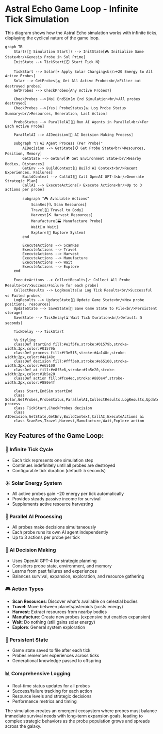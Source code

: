 # Astral Echo Game Loop - Infinite Tick Simulation

This diagram shows how the Astral Echo simulation works with infinite ticks, displaying the cyclical nature of the game loop.

```mermaid
graph TB
    Start([🌌 Simulation Start]) --> InitState[🎮 Initialize Game State<br/>Genesis Probe in Sol Prime]
    InitState --> TickStart{⏱️ Start Tick N}
    
    TickStart --> Solar[☀️ Apply Solar Charging<br/>+20 Energy to All Active Probes]
    Solar --> GetProbes[🛸 Get All Active Probes<br/>Filter out destroyed probes]
    GetProbes --> CheckProbes{Any Active Probes?}
    
    CheckProbes -->|No| EndSim[🔚 End Simulation<br/>All probes destroyed]
    CheckProbes -->|Yes| ProbeStatus[📊 Log Probe Status Summary<br/>Resources, Generation, Last Action]
    
    ProbeStatus --> ParallelAI[🤖 Run AI Agents in Parallel<br/>For Each Active Probe]
    
    ParallelAI --> AIDecision[🧠 AI Decision Making Process]
    
    subgraph "🤖 AI Agent Process (Per Probe)"
        AIDecision --> GetState[📋 Get Probe State<br/>Resources, Position, Memory]
        GetState --> GetEnv[🌍 Get Environment State<br/>Nearby Bodies, Distances]
        GetEnv --> BuildContext[🧠 Build AI Context<br/>Recent Experiences, Failures]
        BuildContext --> CallAI[🎯 Call OpenAI GPT-4<br/>Generate Strategic Plan]
        CallAI --> ExecuteActions[⚡ Execute Actions<br/>Up to 3 actions per probe]
        
        subgraph "🎮 Available Actions"
            ScanRes[🔍 Scan Resources]
            Travel[🚀 Travel to Body]
            Harvest[⛏️ Harvest Resources]
            Manufacture[🏭 Manufacture Probe]
            Wait[⏸️ Wait]
            Explore[🔭 Explore System]
        end
        
        ExecuteActions --> ScanRes
        ExecuteActions --> Travel
        ExecuteActions --> Harvest
        ExecuteActions --> Manufacture
        ExecuteActions --> Wait
        ExecuteActions --> Explore
    end
    
    ExecuteActions --> CollectResults[📈 Collect All Probe Results<br/>Success/Failure for each probe]
    CollectResults --> LogResults[📊 Log Tick Results<br/>Successful vs Failed probes]
    LogResults --> UpdateState[🔄 Update Game State<br/>New probe positions, resources]
    UpdateState --> SaveState[💾 Save Game State to File<br/>Persistent storage]
    SaveState --> TickDelay[⏳ Wait Tick Duration<br/>Default: 5 seconds]
    
    TickDelay --> TickStart
    
    %% Styling
    classDef startEnd fill:#e1f5fe,stroke:#01579b,stroke-width:3px,color:#01579b
    classDef process fill:#f3e5f5,stroke:#4a148c,stroke-width:2px,color:#4a148c
    classDef decision fill:#fff3e0,stroke:#e65100,stroke-width:2px,color:#e65100
    classDef ai fill:#e8f5e8,stroke:#1b5e20,stroke-width:2px,color:#1b5e20
    classDef action fill:#fce4ec,stroke:#880e4f,stroke-width:2px,color:#880e4f
    
    class Start,EndSim startEnd
    class Solar,GetProbes,ProbeStatus,ParallelAI,CollectResults,LogResults,UpdateState,SaveState,TickDelay process
    class TickStart,CheckProbes decision
    class AIDecision,GetState,GetEnv,BuildContext,CallAI,ExecuteActions ai
    class ScanRes,Travel,Harvest,Manufacture,Wait,Explore action
```

## Key Features of the Game Loop:

### 🔄 **Infinite Tick Cycle**
- Each tick represents one simulation step
- Continues indefinitely until all probes are destroyed
- Configurable tick duration (default: 5 seconds)

### ☀️ **Solar Energy System**
- All active probes gain +20 energy per tick automatically
- Provides steady passive income for survival
- Supplements active resource harvesting

### 🤖 **Parallel AI Processing**
- All probes make decisions simultaneously
- Each probe runs its own AI agent independently
- Up to 3 actions per probe per tick

### 🧠 **AI Decision Making**
- Uses OpenAI GPT-4 for strategic planning
- Considers probe state, environment, and memory
- Learns from past failures and experiences
- Balances survival, expansion, exploration, and resource gathering

### 🎮 **Action Types**
- **Scan Resources**: Discover what's available on celestial bodies
- **Travel**: Move between planets/asteroids (costs energy)
- **Harvest**: Extract resources from nearby bodies
- **Manufacture**: Create new probes (expensive but enables expansion)
- **Wait**: Do nothing (still gains solar energy)
- **Explore**: General system exploration

### 💾 **Persistent State**
- Game state saved to file after each tick
- Probes remember experiences across ticks
- Generational knowledge passed to offspring

### 📊 **Comprehensive Logging**
- Real-time status updates for all probes
- Success/failure tracking for each action
- Resource levels and strategic decisions
- Performance metrics and timing

The simulation creates an emergent ecosystem where probes must balance immediate survival needs with long-term expansion goals, leading to complex strategic behaviors as the probe population grows and spreads across the galaxy. 